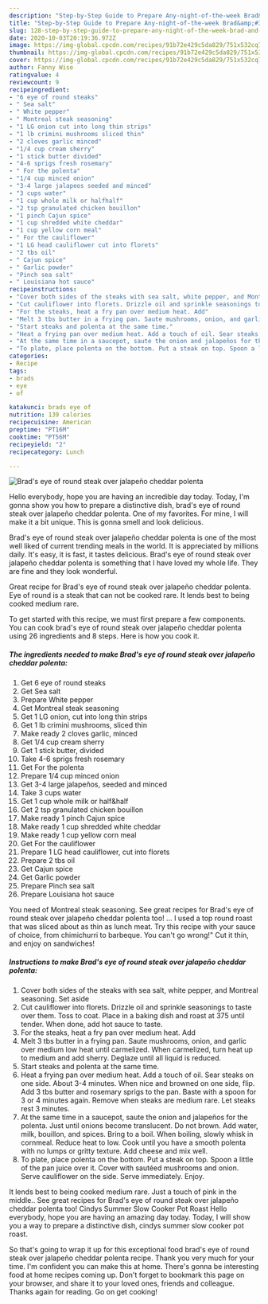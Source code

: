 ```yaml
---
description: "Step-by-Step Guide to Prepare Any-night-of-the-week Brad&amp;#39;s eye of round steak over jalapeño cheddar polenta"
title: "Step-by-Step Guide to Prepare Any-night-of-the-week Brad&amp;#39;s eye of round steak over jalapeño cheddar polenta"
slug: 128-step-by-step-guide-to-prepare-any-night-of-the-week-brad-and-39-s-eye-of-round-steak-over-jalapeno-cheddar-polenta
date: 2020-10-03T20:19:36.972Z
image: https://img-global.cpcdn.com/recipes/91b72e429c5da829/751x532cq70/brads-eye-of-round-steak-over-jalapeno-cheddar-polenta-recipe-main-photo.jpg
thumbnail: https://img-global.cpcdn.com/recipes/91b72e429c5da829/751x532cq70/brads-eye-of-round-steak-over-jalapeno-cheddar-polenta-recipe-main-photo.jpg
cover: https://img-global.cpcdn.com/recipes/91b72e429c5da829/751x532cq70/brads-eye-of-round-steak-over-jalapeno-cheddar-polenta-recipe-main-photo.jpg
author: Fanny Wise
ratingvalue: 4
reviewcount: 9
recipeingredient:
- "6 eye of round steaks"
- " Sea salt"
- " White pepper"
- " Montreal steak seasoning"
- "1 LG onion cut into long thin strips"
- "1 lb crimini mushrooms sliced thin"
- "2 cloves garlic minced"
- "1/4 cup cream sherry"
- "1 stick butter divided"
- "4-6 sprigs fresh rosemary"
- " For the polenta"
- "1/4 cup minced onion"
- "3-4 large jalapeos seeded and minced"
- "3 cups water"
- "1 cup whole milk or halfhalf"
- "2 tsp granulated chicken bouillon"
- "1 pinch Cajun spice"
- "1 cup shredded white cheddar"
- "1 cup yellow corn meal"
- " For the cauliflower"
- "1 LG head cauliflower cut into florets"
- "2 tbs oil"
- " Cajun spice"
- " Garlic powder"
- "Pinch sea salt"
- " Louisiana hot sauce"
recipeinstructions:
- "Cover both sides of the steaks with sea salt, white pepper, and Montreal seasoning. Set aside"
- "Cut cauliflower into florets. Drizzle oil and sprinkle seasonings to taste over them. Toss to coat. Place in a baking dish and roast at 375 until tender. When done, add hot sauce to taste."
- "For the steaks, heat a fry pan over medium heat. Add"
- "Melt 3 tbs butter in a frying pan. Saute mushrooms, onion, and garlic over medium low heat until carmelized. When carmelized, turn heat up to medium and add sherry. Deglaze until all liquid is reduced."
- "Start steaks and polenta at the same time."
- "Heat a frying pan over medium heat. Add a touch of oil. Sear steaks on one side. About 3-4 minutes. When nice and browned on one side, flip. Add 3 tbs butter and rosemary sprigs to the pan. Baste with a spoon for 3 or 4 minutes again. Remove when steaks are medium rare. Let steaks rest 3 minutes."
- "At the same time in a saucepot, saute the onion and jalapeños for the polenta. Just until onions become translucent. Do not brown. Add water, milk, bouillon, and spices. Bring to a boil. When boiling, slowly whisk in cornmeal. Reduce heat to low. Cook until you have a smooth polenta with no lumps or gritty texture. Add cheese and mix well."
- "To plate, place polenta on the bottom. Put a steak on top. Spoon a little of the pan juice over it. Cover with sautéed mushrooms and onion. Serve cauliflower on the side. Serve immediately. Enjoy."
categories:
- Recipe
tags:
- brads
- eye
- of

katakunci: brads eye of 
nutrition: 139 calories
recipecuisine: American
preptime: "PT16M"
cooktime: "PT56M"
recipeyield: "2"
recipecategory: Lunch

---
```



![Brad&#39;s eye of round steak over jalapeño cheddar polenta](https://img-global.cpcdn.com/recipes/91b72e429c5da829/751x532cq70/brads-eye-of-round-steak-over-jalapeno-cheddar-polenta-recipe-main-photo.jpg)

Hello everybody, hope you are having an incredible day today. Today, I'm gonna show you how to prepare a distinctive dish, brad&#39;s eye of round steak over jalapeño cheddar polenta. One of my favorites. For mine, I will make it a bit unique. This is gonna smell and look delicious.

Brad&#39;s eye of round steak over jalapeño cheddar polenta is one of the most well liked of current trending meals in the world. It is appreciated by millions daily. It's easy, it is fast, it tastes delicious. Brad&#39;s eye of round steak over jalapeño cheddar polenta is something that I have loved my whole life. They are fine and they look wonderful.

Great recipe for Brad&#39;s eye of round steak over jalapeño cheddar polenta. Eye of round is a steak that can not be cooked rare. It lends best to being cooked medium rare.


To get started with this recipe, we must first prepare a few components. You can cook brad&#39;s eye of round steak over jalapeño cheddar polenta using 26 ingredients and 8 steps. Here is how you cook it.

<!--inarticleads1-->

##### The ingredients needed to make Brad&#39;s eye of round steak over jalapeño cheddar polenta:

1. Get 6 eye of round steaks
1. Get  Sea salt
1. Prepare  White pepper
1. Get  Montreal steak seasoning
1. Get 1 LG onion, cut into long thin strips
1. Get 1 lb crimini mushrooms, sliced thin
1. Make ready 2 cloves garlic, minced
1. Get 1/4 cup cream sherry
1. Get 1 stick butter, divided
1. Take 4-6 sprigs fresh rosemary
1. Get  For the polenta
1. Prepare 1/4 cup minced onion
1. Get 3-4 large jalapeños, seeded and minced
1. Take 3 cups water
1. Get 1 cup whole milk or half&amp;half
1. Get 2 tsp granulated chicken bouillon
1. Make ready 1 pinch Cajun spice
1. Make ready 1 cup shredded white cheddar
1. Make ready 1 cup yellow corn meal
1. Get  For the cauliflower
1. Prepare 1 LG head cauliflower, cut into florets
1. Prepare 2 tbs oil
1. Get  Cajun spice
1. Get  Garlic powder
1. Prepare Pinch sea salt
1. Prepare  Louisiana hot sauce


You need of Montreal steak seasoning. See great recipes for Brad&#39;s eye of round steak over jalapeño cheddar polenta too! … I used a top round roast that was sliced about as thin as lunch meat. Try this recipe with your sauce of choice, from chimichurri to barbeque. You can&#39;t go wrong!&#34; Cut it thin, and enjoy on sandwiches! 

<!--inarticleads2-->

##### Instructions to make Brad&#39;s eye of round steak over jalapeño cheddar polenta:

1. Cover both sides of the steaks with sea salt, white pepper, and Montreal seasoning. Set aside
1. Cut cauliflower into florets. Drizzle oil and sprinkle seasonings to taste over them. Toss to coat. Place in a baking dish and roast at 375 until tender. When done, add hot sauce to taste.
1. For the steaks, heat a fry pan over medium heat. Add
1. Melt 3 tbs butter in a frying pan. Saute mushrooms, onion, and garlic over medium low heat until carmelized. When carmelized, turn heat up to medium and add sherry. Deglaze until all liquid is reduced.
1. Start steaks and polenta at the same time.
1. Heat a frying pan over medium heat. Add a touch of oil. Sear steaks on one side. About 3-4 minutes. When nice and browned on one side, flip. Add 3 tbs butter and rosemary sprigs to the pan. Baste with a spoon for 3 or 4 minutes again. Remove when steaks are medium rare. Let steaks rest 3 minutes.
1. At the same time in a saucepot, saute the onion and jalapeños for the polenta. Just until onions become translucent. Do not brown. Add water, milk, bouillon, and spices. Bring to a boil. When boiling, slowly whisk in cornmeal. Reduce heat to low. Cook until you have a smooth polenta with no lumps or gritty texture. Add cheese and mix well.
1. To plate, place polenta on the bottom. Put a steak on top. Spoon a little of the pan juice over it. Cover with sautéed mushrooms and onion. Serve cauliflower on the side. Serve immediately. Enjoy.


It lends best to being cooked medium rare. Just a touch of pink in the middle.. See great recipes for Brad&#39;s eye of round steak over jalapeño cheddar polenta too! Cindys Summer Slow Cooker Pot Roast Hello everybody, hope you are having an amazing day today. Today, I will show you a way to prepare a distinctive dish, cindys summer slow cooker pot roast. 

So that's going to wrap it up for this exceptional food brad&#39;s eye of round steak over jalapeño cheddar polenta recipe. Thank you very much for your time. I'm confident you can make this at home. There's gonna be interesting food at home recipes coming up. Don't forget to bookmark this page on your browser, and share it to your loved ones, friends and colleague. Thanks again for reading. Go on get cooking!

